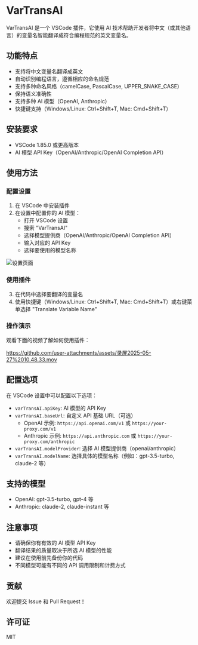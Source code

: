 # VarTransAI

VarTransAI 是一个 VSCode 插件，它使用 AI 技术帮助开发者将中文（或其他语言）的变量名智能翻译成符合编程规范的英文变量名。

## 功能特点

- 支持将中文变量名翻译成英文
- 自动识别编程语言，遵循相应的命名规范
- 支持多种命名风格（camelCase, PascalCase, UPPER_SNAKE_CASE）
- 保持语义准确性
- 支持多种 AI 模型（OpenAI, Anthropic）
- 快捷键支持（Windows/Linux: Ctrl+Shift+T, Mac: Cmd+Shift+T）

## 安装要求

- VSCode 1.85.0 或更高版本
- AI 模型 API Key（OpenAI/Anthropic/OpenAI Completion API）

## 使用方法

### 配置设置

1. 在 VSCode 中安装插件
2. 在设置中配置你的 AI 模型：
   - 打开 VSCode 设置
   - 搜索 "VarTransAI"
   - 选择模型提供商（OpenAI/Anthropic/OpenAI Completion API）
   - 输入对应的 API Key
   - 选择要使用的模型名称

![设置页面](截屏2025-05-27%2010.43.12.png)

### 使用插件

3. 在代码中选择要翻译的变量名
4. 使用快捷键（Windows/Linux: Ctrl+Shift+T, Mac: Cmd+Shift+T）或右键菜单选择 "Translate Variable Name"

### 操作演示

观看下面的视频了解如何使用插件：

https://github.com/user-attachments/assets/录屏2025-05-27%2010.48.33.mov

## 配置选项

在 VSCode 设置中可以配置以下选项：

- `varTransAI.apiKey`: AI 模型的 API Key
- `varTransAI.baseUrl`: 自定义 API 基础 URL（可选）
  - OpenAI 示例: `https://api.openai.com/v1` 或 `https://your-proxy.com/v1`
  - Anthropic 示例: `https://api.anthropic.com` 或 `https://your-proxy.com/anthropic`
- `varTransAI.modelProvider`: 选择 AI 模型提供商（openai/anthropic）
- `varTransAI.modelName`: 选择具体的模型名称（例如：gpt-3.5-turbo, claude-2 等）

## 支持的模型

- OpenAI: gpt-3.5-turbo, gpt-4 等
- Anthropic: claude-2, claude-instant 等

## 注意事项

- 请确保你有有效的 AI 模型 API Key
- 翻译结果的质量取决于所选 AI 模型的性能
- 建议在使用前先备份你的代码
- 不同模型可能有不同的 API 调用限制和计费方式

## 贡献

欢迎提交 Issue 和 Pull Request！

## 许可证

MIT
